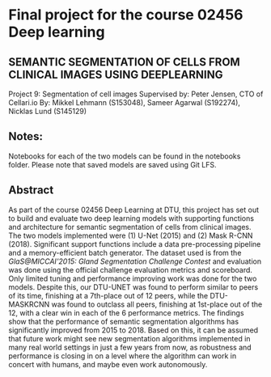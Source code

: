 # Final project for the course 02456 Deep learning

## SEMANTIC SEGMENTATION OF CELLS FROM CLINICAL IMAGES USING DEEPLEARNING
Project 9: Segmentation of cell images
Supervised by: Peter Jensen, CTO of Cellari.io
By: Mikkel Lehmann (S153048), Sameer Agarwal (S192274), Nicklas Lund (S145129)

## Notes:
Notebooks for each of the two models can be found in the notebooks folder. Please note that saved models are saved using Git LFS. 

## Abstract
As part of the course 02456 Deep Learning at DTU, this project has set out to build and evaluate two deep learning models with supporting functions and architecture for semantic segmentation of cells from clinical images. The two models implemented were (1) U-Net (2015) and (2) Mask R-CNN (2018). Significant support functions include a data pre-processing pipeline and a memory-efficient batch generator. The dataset used is from the *GlaS@MICCAI'2015: Gland Segmentation Challenge Contest* and evaluation was done using the official challenge evaluation metrics and scoreboard. Only limited tuning and performance improving work was done for the two models. Despite this, our DTU-UNET was found to perform similar to peers of its time, finishing at a 7th-place out of 12 peers, while the DTU-MASKRCNN was found to outclass all peers, finishing at 1st-place out of the 12, with a clear win in each of the 6 performance metrics. The findings show that the performance of semantic segmentation algorithms has significantly improved from 2015 to 2018. Based on this, it can be assumed that future work might see new segmentation algorithms implemented in many real world settings in just a few years from now, as robustness and performance is closing in on a level where the algorithm can work in concert with humans, and maybe even work autonomously.
